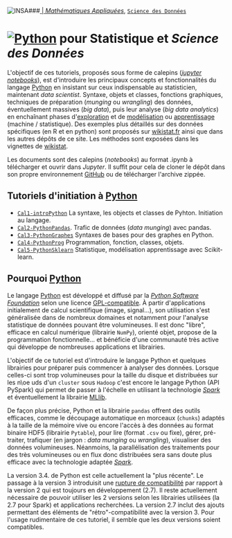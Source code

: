 ###<a href="http://www.insa-toulouse.fr/" ><img src="http://www.math.univ-toulouse.fr/~besse/Wikistat/Images/Logo_INSAvilletoulouse-RVB.png" style="float:left; max-width: 80px; display: inline" alt="INSA"/> |  [*Mathématiques Appliquées*](http://www.math.insa-toulouse.fr/fr/index.html), [`Science des Données`](http://www.math.insa-toulouse.fr/fr/enseignement.html) 
# <a href="https://www.python.org/"><img src="https://upload.wikimedia.org/wikipedia/commons/thumb/f/f8/Python_logo_and_wordmark.svg/390px-Python_logo_and_wordmark.svg.png" style="max-width: 200px; display: inline" alt="Python"/></a> pour Statistique et *Science des Données*

L'objectif de ces tutoriels, proposés sous forme de calepins ([*jupyter notebooks*](http://jupyter.org/)), est d'introduire les principaux concepts et fonctionnalités du langage [Python](https://www.python.org/) en insistant sur ceux indispensable au statisticien, maintenant *data scientist*. Syntaxe, objets et classes, fonctions graphiques, techniques de préparation (*munging* ou *wrangling*) des données, éventuellement massives (*big data*), puis leur analyse (*big data analytics*) en enchaînant phases d'[exploration](http://wikistat.fr/) et de [modélisation](http://wikistat.fr/) ou [apprentissage](http://wikistat.fr/) (machine / statistique). Des exemples plus détaillés sur des données spécifiques (en R et en python) sont proposés sur [wikistat.fr](http://wikistat.fr/) ainsi que dans les autres dépôts de ce site. Les méthodes sont exposées dans les vignettes de [wikistat](http://wikistat.fr/).

Les documents sont des calepins (*notebooks*) au format .ipynb à télécharger et ouvrir dans *Jupyter*. Il suffit pour cela de cloner le dépôt dans son propre environnement [GitHub](https://github.com/) ou de télécharger l'archive zippée.

## Tutoriels d'initiation à [Python](https://www.python.org/)
- [`Cal1-introPython`](https://github.com/wikistat/Intro-Python/blob/master/Cal1-introPython.ipynb) La syntaxe, les objects et classes de Pyhton. Initiation au langage.
- [`Cal2-PythonPandas`](https://github.com/wikistat/Intro-Python/blob/master/Cal2-PythonPandas.ipynb). Trafic de données (*data munging*) avec pandas.
- [`Cal3-PythonGraphes`](https://github.com/wikistat/Intro-Python/blob/master/Cal3-PythonGraphes.ipynb) Syntaxes de bases pour des graphes en Python.
- [`Cal4-PythonProg`](https://github.com/wikistat/Intro-Python/blob/master/Cal4-PythonProg.ipynb) Programmation, fonction, classes, objets.
- [`Cal5-PythonSklearn`](https://github.com/wikistat/Intro-Python/blob/master/Cal5-PythonSklearn.ipynb) Statistique, modélisation apprentissage avec Scikit-learn.
## Pourquoi [Python](https://www.python.org/)

Le langage [Python](https://www.python.org/) est développé et diffusé par la [*Python Software Foundation*](https://www.python.org/psf/) selon une licence [GPL-compatible](https://docs.python.org/3/license.html). À partir d'applications initialement de calcul scientifique (image, signal...), son utilisation s'est généralisée dans de nombreux domaines et notamment pour l'analyse statistique de données pouvant être volumineuses. Il est donc "libre", efficace en calcul numérique (librairie `NumPy`), orienté objet, propose de la programmation fonctionnelle... et bénéficie d'une communauté très active qui développe de nombreuses applications et librairies. 

L'objectif de ce tutoriel est d'introduire le langage Python et quelques librairies pour préparer puis commencer à analyser des données. Lorsque celles-ci sont trop volumineuses pour la taille du disque et distribuées sur les n\oe uds d'un `cluster` sous `Hadoop` c'est encore le langage Python (API PySpark) qui permet de passer à l'échelle en utilisant la technologie [*Spark*](https://spark.apache.org/) et éventuellement la librairie [MLlib](https://spark.apache.org/mllib/). 

De façon plus précise, Python et la librairie `pandas` offrent des outils efficaces, comme le découpage automatique en morceaux (`chunks`) adaptés à la taille de la mémoire vive ou encore l'accès à des données au format binaire HDF5 (librairie `Pytable`), pour lire (format `.csv` ou fixe), gérer, pré-traiter, trafiquer (en jargon : *data munging* ou *wrangling*), visualiser des données volumineuses. Néanmoins, la parallélisation des traitements pour des très volumineuses ou en flux donc distribuées sera sans doute plus efficace avec la technologie adaptée [*Spark*](https://spark.apache.org/).

La version 3.4. de Python est celle actuellement la "plus récente". Le passage à la version 3 introduisit une [rupture de compatibilité](https://wiki.python.org/moin/Python2orPython3) par rapport à la version 2 qui est toujours en développement (2.7). Il reste actuellement nécessaire de pouvoir utiliser les 2 versions selon les librairies utilisées (la 2.7 pour Spark) et applications recherchées. La version 2.7  inclut des ajouts permettant des éléments de "rétro"-compatibilité avec la version 3. Pour l'usage rudimentaire de ces tutoriel, il semble que les deux versions soient compatibles.